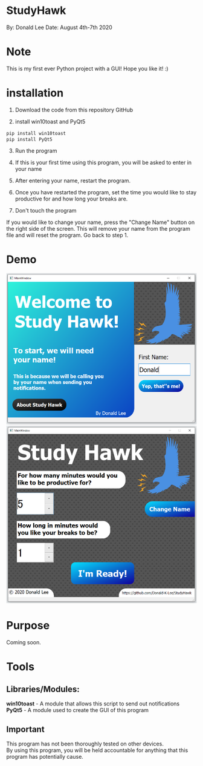 # StudyHawk
By: Donald Lee
Date: August 4th-7th 2020

# Note
This is my first ever Python project with a GUI! Hope you like it! :) 

# installation
1. Download the code from this repository GitHub

2. install win10toast and PyQt5
```
pip install win10toast
pip install PyQt5
```
3. Run the program

4. If this is your first time using this program, you will be asked to enter in your name

5. After entering your name, restart the program.

6. Once you have restarted the program, set the time you would like to stay productive for and how long your breaks are. 

7. Don't touch the program

If you would like to change your name, press the "Change Name" button on the right side of the screen. This will remove your name from the program file and will reset the program. Go back to step 1. 

# Demo 
![SetUp](https://github.com/Donald-K-Lee/StudyHawk/blob/master/StudyHawkReadmeIMG/SetUpGUIImg.PNG)
![GUI](https://github.com/Donald-K-Lee/StudyHawk/blob/master/StudyHawkReadmeIMG/GUI.PNG)

# Purpose
Coming soon.

# Tools
## Libraries/Modules:
**win10toast** - A module that allows this script to send out notifications
**PyQt5** - A module used to create the GUI of this program

## Important 
This program has not been thoroughly tested on other devices. 
</br>By using this program, you will be held accountable for anything that this program has potentially cause. 
